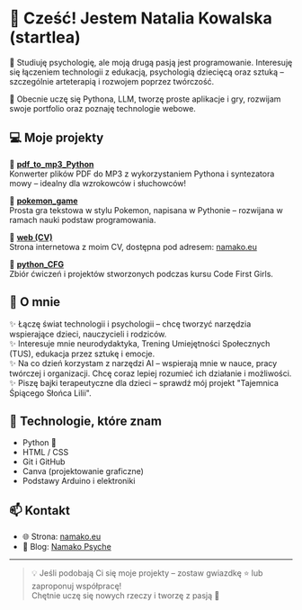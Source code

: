 # 👋 Cześć! Jestem Natalia Kowalska (startlea)

🌱 Studiuję psychologię, ale moją drugą pasją jest programowanie. Interesuję się łączeniem technologii z edukacją, psychologią dziecięcą oraz sztuką – szczególnie arteterapią i rozwojem poprzez twórczość.  

🧠 Obecnie uczę się Pythona, LLM, tworzę proste aplikacje i gry, rozwijam swoje portfolio oraz poznaję technologie webowe.

## 💻 Moje projekty

🔹 **[pdf_to_mp3_Python](https://github.com/startlea/pdf_to_mp3_Python)**  
Konwerter plików PDF do MP3 z wykorzystaniem Pythona i syntezatora mowy – idealny dla wzrokowców i słuchowców!

🔹 **[pokemon_game](https://github.com/startlea/pokemon_game)**  
Prosta gra tekstowa w stylu Pokemon, napisana w Pythonie – rozwijana w ramach nauki podstaw programowania.

🔹 **[web (CV)](https://github.com/startlea/web)**  
Strona internetowa z moim CV, dostępna pod adresem: [namako.eu](https://namako.eu)

🔹 **[python_CFG](https://github.com/startlea/python_CFG)**  
Zbiór ćwiczeń i projektów stworzonych podczas kursu Code First Girls.

## 🌈 O mnie

✨ Łączę świat technologii i psychologii – chcę tworzyć narzędzia wspierające dzieci, nauczycieli i rodziców.  
✨ Interesuje mnie neurodydaktyka, Trening Umiejętności Społecznych (TUS), edukacja przez sztukę i emocje.  
✨ Na co dzień korzystam z narzędzi AI – wspierają mnie w nauce, pracy twórczej i organizacji. Chcę coraz lepiej rozumieć ich działanie i możliwości.  
✨ Piszę bajki terapeutyczne dla dzieci – sprawdź mój projekt "Tajemnica Śpiącego Słońca Lilii".

## 🔧 Technologie, które znam

- Python 🐍
- HTML / CSS
- Git i GitHub
- Canva (projektowanie graficzne)
- Podstawy Arduino i elektroniki

## 📫 Kontakt

- 🌐 Strona: [namako.eu](https://namako.eu)
- 📝 Blog: [Namako Psyche](https://namako.eu)
<!-- - ✉️ E-mail: tutaj możesz dodać swój adres, jeśli chcesz -->
<!-- - 📷 Instagram: dodaj link jeśli chcesz go udostępnić -->

---

> 💡 Jeśli podobają Ci się moje projekty – zostaw gwiazdkę ⭐ lub zaproponuj współpracę!  
> Chętnie uczę się nowych rzeczy i tworzę z pasją 💛
